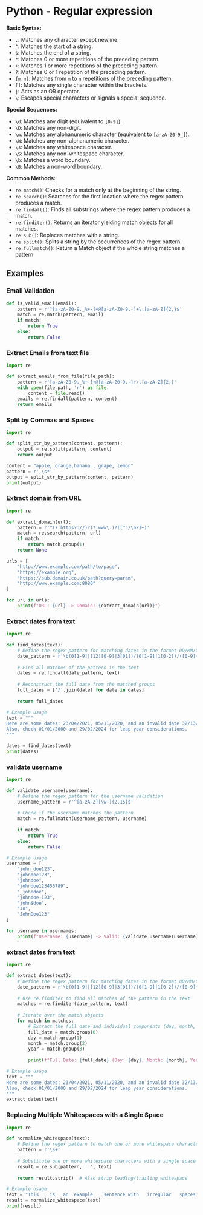 # Python - Regular expression

**Basic Syntax:**

*   `.`: Matches any character except newline.
*   `^`: Matches the start of a string.
*   `$`: Matches the end of a string.
*   `*`: Matches 0 or more repetitions of the preceding pattern.
*   `+`: Matches 1 or more repetitions of the preceding pattern.
*   `?`: Matches 0 or 1 repetition of the preceding pattern.
*   `{m,n}`: Matches from `m` to `n` repetitions of the preceding pattern.
*   `[]`: Matches any single character within the brackets.
*   `|`: Acts as an OR operator.
*   `\`: Escapes special characters or signals a special sequence.

**Special Sequences:**

*   `\d`: Matches any digit (equivalent to `[0-9]`).
*   `\D`: Matches any non-digit.
*   `\w`: Matches any alphanumeric character (equivalent to `[a-zA-Z0-9_]`).
*   `\W`: Matches any non-alphanumeric character.
*   `\s`: Matches any whitespace character.
*   `\S`: Matches any non-whitespace character.
*   `\b`: Matches a word boundary.
*   `\B`: Matches a non-word boundary.

**Common Methods:**

*   `re.match()`: Checks for a match only at the beginning of the string.
*   `re.search()`: Searches for the first location where the regex pattern produces a match.
*   `re.findall()`: Finds all substrings where the regex pattern produces a match.
*   `re.finditer()`: Returns an iterator yielding match objects for all matches.
*   `re.sub()`: Replaces matches with a string.
*   `re.split()`: Splits a string by the occurrences of the regex pattern.
*   `re.fullmatch()`: Return a Match object if the whole string matches a pattern

## Examples

### Email Validation

```python
def is_valid_email(email):
    pattern = r'^[a-zA-Z0-9._%+-]+@[a-zA-Z0-9.-]+\.[a-zA-Z]{2,}$'
    match = re.match(pattern, email)
    if match:
        return True
    else:
        return False
```

### Extract Emails from text file

```python
import re

def extract_emails_from_file(file_path):
    pattern = r'[a-zA-Z0-9._%+-]+@[a-zA-Z0-9.-]+\.[a-zA-Z]{2,}'
    with open(file_path, 'r') as file:
        content = file.read()
    emails = re.findall(pattern, content)
    return emails
```

### Split by Commas and Spaces

```python
import re

def split_str_by_pattern(content, pattern):
    output = re.split(pattern, content)
    return output

content = "apple, orange,banana , grape, lemon"
pattern = r',\s*'
output = split_str_by_pattern(content, pattern)
print(output)
```

### Extract domain from URL

```python
import re

def extract_domain(url):
    pattern = r'^(?:https?://)?(?:www\.)?([^:/\n?]+)'
    match = re.search(pattern, url)
    if match:
        return match.group(1)
    return None

urls = [
    "http://www.example.com/path/to/page",
    "https://example.org",
    "https://sub.domain.co.uk/path?query=param",
    "http://www.example.com:8080"
]

for url in urls:
    print(f"URL: {url} -> Domain: {extract_domain(url)}")
```

### Extract dates from text

```python
import re

def find_dates(text):
    # Define the regex pattern for matching dates in the format DD/MM/YYYY
    date_pattern = r'\b(0[1-9]|[12][0-9]|3[01])/(0[1-9]|1[0-2])/([0-9]{4})\b'
    
    # Find all matches of the pattern in the text
    dates = re.findall(date_pattern, text)
    
    # Reconstruct the full date from the matched groups
    full_dates = ['/'.join(date) for date in dates]
    
    return full_dates

# Example usage
text = """
Here are some dates: 23/04/2021, 05/11/2020, and an invalid date 32/13/2020.
Also, check 01/01/2000 and 29/02/2024 for leap year considerations.
"""

dates = find_dates(text)
print(dates)
```

### validate username

```python
import re

def validate_username(username):
    # Define the regex pattern for the username validation
    username_pattern = r'^[a-zA-Z][\w-]{2,15}$'
    
    # Check if the username matches the pattern
    match = re.fullmatch(username_pattern, username)
    
    if match:
        return True
    else:
        return False

# Example usage
usernames = [
    "john_doe123",
    "johndoe123",
    "johndoe",
    "johndoe123456789",
    "_johndoe",
    "johndoe-123",
    "john$doe",
    "Jo",
    "JohnDoe123"
]

for username in usernames:
    print(f"Username: {username} -> Valid: {validate_username(username)}")
```

### extract dates from text

```python
import re

def extract_dates(text):
    # Define the regex pattern for matching dates in the format DD/MM/YYYY
    date_pattern = r'\b(0[1-9]|[12][0-9]|3[01])/(0[1-9]|1[0-2])/([0-9]{4})\b'
    
    # Use re.finditer to find all matches of the pattern in the text
    matches = re.finditer(date_pattern, text)
    
    # Iterate over the match objects
    for match in matches:
        # Extract the full date and individual components (day, month, year)
        full_date = match.group(0)
        day = match.group(1)
        month = match.group(2)
        year = match.group(3)
        
        print(f"Full Date: {full_date} (Day: {day}, Month: {month}, Year: {year})")

# Example usage
text = """
Here are some dates: 23/04/2021, 05/11/2020, and an invalid date 32/13/2020.
Also, check 01/01/2000 and 29/02/2024 for leap year considerations.
"""
extract_dates(text)
```

### Replacing Multiple Whitespaces with a Single Space

```python
import re

def normalize_whitespace(text):
    # Define the regex pattern to match one or more whitespace characters
    pattern = r'\s+'
    
    # Substitute one or more whitespace characters with a single space
    result = re.sub(pattern, ' ', text)
    
    return result.strip()  # Also strip leading/trailing whitespace

# Example usage
text = "This    is   an  example    sentence with   irregular   spaces."
result = normalize_whitespace(text)
print(result)
```
